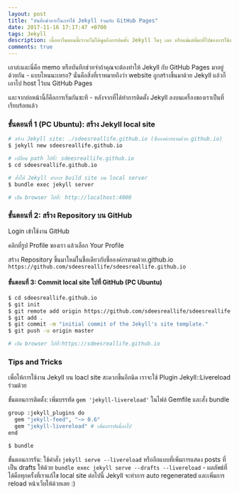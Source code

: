 ```yaml
---
layout: post
title: "บันทึกช่วยจำในการใช้ Jekyll ร่วมกับ GitHub Pages"
date: 2017-11-16 17:17:47 +0700
tags: Jekyll
description: เนื้อหาในตอนนี้เราจะไม่ได้พูดถึงการติดตั้ง Jekyll ใดๆ เลย หรือแม้แต่ที่มาที่ไปของการใช้งาน GitHub ถ้านั่นคือสิ่งที่คุณคิดว่าต้องทำความเข้าใจเพิ่มละก็ ขอให้ลองหาอ่านเรื่อง การติดตั้ง Jekyll, การใช้งาน GitHub และ GitHub Pages ซะก่อน นั่นน่าจะเป็นเรื่องที่ดีมาก :)
comments: true
---
```

เอาล่ะและนี่คือ memo หรือบันทึกช่วยจำถ้าคุณจะต้องทำให้ Jekyll กับ GitHub Pages มาอยู่ด้วยกัน - แบบไหนนะเหรอ? นั่นคือสิ่งที่เราหมายถึงว่า website ถูกสร้างขึ้นมาด้วย Jekyll แล้วก็เอาไป host ไว้บน GitHub Pages

และจากย่อหน้านี้ก็คือการเริ่มกันซะที - หลังจากที่ได้ทำการติดตั้ง Jekyll ลงบนเครื่องของเราเป็นที่เรียบร้อยแล้ว

### ขั้นตอนที่ 1 (PC Ubuntu): สร้าง Jekyll local site
```bash
# สร้าง Jekyll site: ./sdeesreallife.github.io (ชื่อองค์กรตามด้วย.github.io)
$ jekyll new sdeesreallife.github.io

# เปลี่ยน path ไปที่: sdeesreallife.github.io
$ cd sdeesreallife.github.io

# สั่งให้ Jekyll ทำการ build site บน local server
$ bundle exec jekyll server

# เปิด browser ไปที่: http://localhost:4000
```
### ขั้นตอนที่ 2: สร้าง Repository บน GitHub
Login เข้าใช้งาน GitHub

คลิกที่รูป Profile ของเรา แล้วเลือก Your Profile

สร้าง Repository ขึ้นมาใหม่ในชื่อเดียวกับชื่อองค์กรตามด้วย.github.io
`https://github.com/sdeesreallife/sdeesreallife.github.io`
#### ขั้นตอนที่ 3: Commit local site ไปที่ GitHub (PC Ubuntu)
```bash
$ cd sdeesreallife.github.io
$ git init
$ git remote add origin https://github.com/sdeesreallife/sdeesreallife.github.io
$ git add .
$ git commit -m "initial commit of the Jekyll's site template."
$ git push -u origin master

# เปิด browser ไปที่:https://sdeesreallife.github.io
```
### Tips and Tricks
เพื่อให้การใช้งาน Jekyll บน loacl site สะดวกขึ้นอีกนิด เราจะใช้ Plugin Jekyll::Livereload ร่วมด้วย

ขั้นตอนการติดตั้ง: เพิ่มบรรทัด `gem 'jekyll-livereload'` ในไฟล์ Gemfile และสั่ง bundle
```bash
group :jekyll_plugins do
  gem "jekyll-feed", "~> 0.6"
  gem "jekyll-livereload" # เพิ่มบรรทัดนี้ลงไป
end

$ bundle
```

ขั้นตอนการรัน: ใช้คำสั่ง `jekyll serve --livereload` หรืออีกแบบที่เพิ่มการแสดง posts ที่เป็น drafts ให้ด้วย `bundle exec jekyll serve --drafts --livereload` - ผลลัพธ์ที่ได้คือทุกครั้งที่เราแก้ไข local site ต่อไปนี้ Jekyll จะทำการ auto regenerated และเพิ่มการ reload หน้าเว็บให้ด้วยเลย :)

